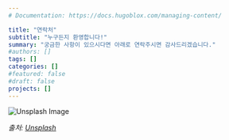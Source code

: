 ```yaml
---
# Documentation: https://docs.hugoblox.com/managing-content/

title: "연락처"
subtitle: "누구든지 환영합니다!"
summary: "궁금한 사항이 있으시다면 아래로 연락주시면 감사드리겠습니다."
#authors: []
tags: []
categories: []
#featured: false
#draft: false
projects: []
---
```



![Unsplash Image](https://images.unsplash.com/photo-1546641082-cc6e696dacdb?q=80&w=2850&auto=format&fit=crop&ixlib=rb-4.0.3&ixid=M3wxMjA3fDB8MHxwaG90by1wYWdlfHx8fGVufDB8fHx8fA%3D%3D)

*출처: [Unsplash](https://images.unsplash.com/photo-1546641082-cc6e696dacdb?q=80&w=2850&auto=format&fit=crop&ixlib=rb-4.0.3&ixid=M3wxMjA3fDB8MHxwaG90by1wYWdlfHx8fGVufDB8fHx8fA%3D%3D)*


